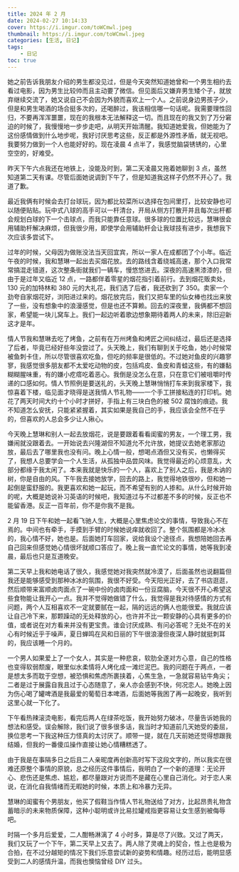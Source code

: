 ```yaml
---
title: 2024 年 2 月
date: 2024-02-27 10:14:33
cover: https://i.imgur.com/toWCmwl.jpeg
thumbnail: https://i.imgur.com/toWCmwl.jpeg
categories: [生活, 日记]
tags:
    - 日记
toc: true
---
```

她之前告诉我朋友介绍的男生都没见过，但是今天突然知道她曾和一个男生相约去看过电影，因为男生比较帅而且主动要了微信。但见面后又嫌弃男生矮个子，就放弃继续交流了，她又说自己不会因为外貌而喜欢上一个人。之前说身边男孩子少，但是和男生喝酒的场合挺多次的，还喝醉过，我该相信哪一句话呢。我需要理性回归，不要再浑浑噩噩，现在的我根本无法解释这一切。而且现在的我又到了万分窘迫的时候了，我慢慢地一步步走吧，从明天开始清醒。我知道她爱我，但她能为了这份感情做到什么地步呢，我好讨厌思考这些，反正都是外源性矛盾，就无视吧。我要努力做到一个人也能好好的。现在凌晨 4 点半了，我感觉脑袋锈锈的，心里空空的，好难受。
<!--more-->

昨天下午六点我还在地铁上，没能及时到，第二天凌晨又拖着她聊到 3 点，虽然知道第二天有课。尽管后面她说调到下午了，但是知道我这样子仍然不开心了。我道了歉。

最近我俩有时候会去打台球玩，因为都比较菜所以选择在包间里打，比较安静也可以随便贴贴。玩中式八球的高手可以一杆清台，开局从侧方打散开并且每次出杆都会规划白球的下一个击球点，而我只能靠任意球。很多球的位置比较远，慧琳很会用辅助杆解决麻烦，但我很少用，即使学会用辅助杆会让我球技有进步，我想我下次应该多尝试下。

过年的时候，父母因为做账没法当天回宜宾，所以一家人在成都团了个小年。临近午夜的时候，我和慧琳一起出去买烟花放。去的路线含着绕城高速，那个入口我常常搞混走错道，这次整条街就我们一辆车，慢悠悠进去。深夜的高速黑漆漆的，但由于是过年又临近 12 点，一路都伴着零星的烟花指引着前行。去到烟花贩卖处，130 元的加特林和 380 元的大礼花，我们选了后者，我还砍到了 350。卖家一个劲夸自家烟花好，浏阳进过来的。烟花放完后，我们又把车里的仙女棒也找出来放了一些，没有想象中的浪漫感觉，但是也还不算赖。回去的深夜里，我俩都不想回家，希望能一块儿窝车上。我们一起边听着歌边想象期待着两人的未来，除旧迎新这才是年。

情人节我和慧琳去吃了烤鱼，之前有在万州烤鱼和烤匠之间纠结过，最后还是选择了后者，毕竟已经好些年没尝过了。头天晚上，我们有聊到关于吃鱼，她小时候常被鱼刺卡住，所以尽管很喜欢吃鱼，但吃的频率是很低的。不过她对鱼皮的兴趣寥寥，我感觉很多朋友都不太爱吃动物的皮，包括鸡皮、鱼皮和青蛙这些，有的嫌黏糊糊腥味重，有的嫌小疙瘩吃着恶心。我倒是没怎么在意，只在意它们被咀嚼时传递的口感如何。情人节照例是要送礼的，头天晚上慧琳悄悄打车来到我家楼下，我惊喜着下楼，临见面才晓得是送我情人节礼物——一个手工拼接粘连的打印机。她花了两天时间大约十个小时才拼好，手指上有三块白色的被 502 腐蚀的痕迹。我不知道怎么安抚，只能紧紧握着，其实如果是我自己的手，我应该会全然不在乎的，但喜欢的人总会多少让人揪心。

今天晚上慧琳和别人一起去放烟花，说是要跟着看看闺蜜的男友，一个理工男，我嫌闹就没跟着去。一开始说去兴隆湖但不知道允不允许放，她提议去她老家那边放，最后去了哪里我也没有问。晚上心情一般，想喝点酒但又没有买，也懒得买了，我想人总要学会一个人生活，从孤独中品尝风味。我觉得最近的心烦意乱，大部分都缘于我太闲了。本来我就是快乐的一个人，喜欢上了别人之后，我是木讷的树，你是自由的风。下午我去接她放学，回去的路上，我觉得地铁很吵，但和她一起倒是蛮舒服的。我更喜欢和她一起玩，而不希望有别的人掺和。从什么时候开始的呢，大概是她说补习英语的时候吧，我知道过与不过都差不多的时候，反正也不能留香港。反正一百年前，你不是你我不是我。

2 月 19 日下午和她一起看飞驰人生，大概是心里焦虑论文的事情，导致我心不在焉的。中间也有牵手，手摸到手臂的时候她说痒就收回了。整个氛围都是冷冰冰的，我心情不好，她也是。后面她打车回家，说给我设个途径点，我想陪她回去再自己回来但感觉她心情很坏就顺口答应了。晚上我一直忙论文的事情，她等我到凌晨，最后也只是互道晚安。

第二天早上我和她电话了很久，我感觉她对我突然就冷漠了，后面虽然也说翻篇但我还是能够感受到那种冰冰的氛围，我很不好受。今天阳光正好，去了书店逛逛，然后顺带来富顺卤肉面点了一碗中份的卤肉面和一份豆腐脑，今天很不开心希望这些食物能让我开心一点。我并不觉得她做错了什么，我觉得是我对待感情的方式有问题，两个人互相喜欢不一定就要腻在一起，隔的远远的俩人也能很爱。我就应该让自己冷下来，那颗躁动的无处释放的心，也许并不比一颗安静的心具有更多的价值，或者说在对方看来并没有更宝贵。谁会讨厌成熟、有问必答呢？无处不在的关心有时候近乎于噪声，夏日蝉鸣在风和日丽的下午很浪漫但夜深人静时就挺刺耳的，我应该睡一个月的。

一个男人如果爱上了一个女人，其实是一种悲哀，软肋全遂对方心意，自己的性格也变得软弱颓废，眼里似水柔情将人烤化成一滩烂泥巴。我的问题在于两点，一者是想太多而耽于空想，被恐惧和焦虑所裹挟着，心焦生急，一急就容易钻牛角尖；二者是过于展露自我且过于心态随意了，亲人亦会感到不快，何况恋人。她晚上因为伤心喝了罐啤酒是我最爱的葡萄日本啤酒，后面她等我困了再一起晚安，我听到这里心就一下化了。

下午看热辣滚烫电影，看完后两人在绿茶吃饭，我开始努力破冰，尽量告诉她我的想法和感受。误会解除，我们说了很多很多话，我当时才知道前几天她受的委屈，换位思考一下我这种压力怪真的太讨厌了。顺带一提，就在几天前她还觉得想跟我结婚，但我的一番傻瓜操作直接让她心情糟糕透了。

由于我是在事隔多日之后且二人亲昵度再创新高时写下这段文字的，所以我实在很难还原整个事情的原貌，总之经历这件事情后，我明白了一个新的道理：无论开心、悲伤还是焦虑、尴尬，都尽量跟对方说而不是藏在心里自己消化。对于恋人来说，在消化自我情绪而无暇她的时候，本质上和冷暴力无异。

慧琳的闺蜜有个男朋友，他买了假鞋当作情人节礼物送给了对方，比起昂贵礼物含蓄暗示的未来物质保障，这种小聪明或许比易拉罐戒指更容易让女生感到被侮辱吧。

时隔一个多月后爱爱，二人酣畅淋漓了 4 小时多，算是尽了兴致。又过了两天，我们又玩了一个下午，第二天早上又去了。两人除了灵魂上的契合，性上也是极为合拍，在不过分越矩的情况下我们乐意尝试新的姿势和情趣。经历过后，能明显感受到二人的感情升温，而我也懊恼曾经 DIY 过头。